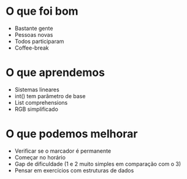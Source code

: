 # O que foi bom
* Bastante gente
* Pessoas novas
* Todos participaram
* Coffee-break

# O que aprendemos
* Sistemas lineares
* int() tem parâmetro de base
* List comprehensions
* RGB simplificado

# O que podemos melhorar
* Verificar se o marcador é permanente
* Começar no horário
* Gap de dificuldade (1 e 2 muito simples em comparação com o 3)
* Pensar em exercícios com estruturas de dados
